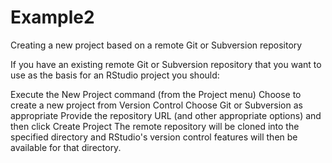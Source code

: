 # Example2
Creating a new project based on a remote Git or Subversion repository

If you have an existing remote Git or Subversion repository that you want to use as the basis for an RStudio project you should:

Execute the New Project command (from the Project menu)
Choose to create a new project from Version Control
Choose Git or Subversion as appropriate
Provide the repository URL (and other appropriate options) and then click Create Project
The remote repository will be cloned into the specified directory and RStudio's version control features will then be available for that directory.
